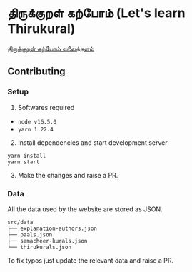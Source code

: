 # திருக்குறள் கற்போம் (Let's learn Thirukural)

[திருக்குறள் கற்போம் வலைத்தளம்](https://thirukuralapp.netlify.app/)

## Contributing

### Setup

1. Softwares required

  - `node v16.5.0`
  - `yarn 1.22.4`

2. Install dependencies and start development server

```
yarn install
yarn start
```
3. Make the changes and raise a PR.

### Data

All the data used by the website are stored as JSON.

```
src/data
├── explanation-authors.json
├── paals.json
├── samacheer-kurals.json
└── thirukurals.json
```

To fix typos just update the relevant data and raise a PR.
